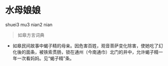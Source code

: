 # 水母娘娘
shuei3 mu3 nian2 nian
> 如皋方言词典
- 如皋民间故事中蝎子精的母亲。因危害百姓，观音菩萨变化除害，使她吃了幻化後的面条，被铁索贯肠，锁在通州（今南通巾）北门的井中，允许蝎子精一年一次看妈妈。见“蝎子精”条。
